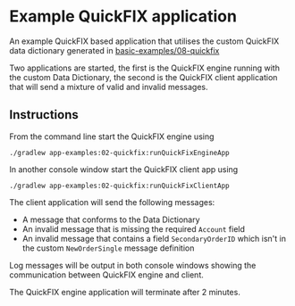 # Example QuickFIX application

An example QuickFIX based application that utilises the custom QuickFIX data dictionary generated in 
[basic-examples/08-quickfix](../../basic-examples/08-quickfix)

Two applications are started, the first is the QuickFIX engine running with the custom Data Dictionary, the second 
is the QuickFIX client application that will send a mixture of valid and invalid messages.

## Instructions

From the command line start the QuickFIX engine using 

    ./gradlew app-examples:02-quickfix:runQuickFixEngineApp

In another console window start the QuickFIX client app using 

    ./gradlew app-examples:02-quickfix:runQuickFixClientApp

The client application will send the following messages:

* A message that conforms to the Data Dictionary
* An invalid message that is missing the required `Account` field
* An invalid message that contains a field `SecondaryOrderID` which isn't in the custom `NewOrderSingle` message 
definition

Log messages will be output in both console windows showing the communication between QuickFIX engine and client.

The QuickFIX engine application will terminate after 2 minutes.
